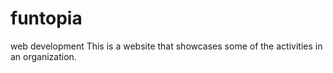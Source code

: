 # funtopia
web development
This is a website that showcases some of the activities in an organization.
